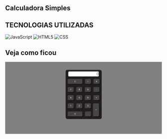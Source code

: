 ## Calculadora Simples
## TECNOLOGIAS UTILIZADAS

![JavaScript](https://img.shields.io/badge/JavaScript-F7DF1E?style=for-the-badge&logo=javascript&logoColor=black)
![HTML5](https://img.shields.io/badge/HTML5-E34F26?style=for-the-badge&logo=html5&logoColor=white)
![CSS](https://img.shields.io/badge/CSS3-1572B6?style=for-the-badge&logo=css3&logoColor=white)


## Veja como ficou

![calculadora](https://github.com/RuanVSouza/Calculadora/blob/main/assets/calculadora.png)





